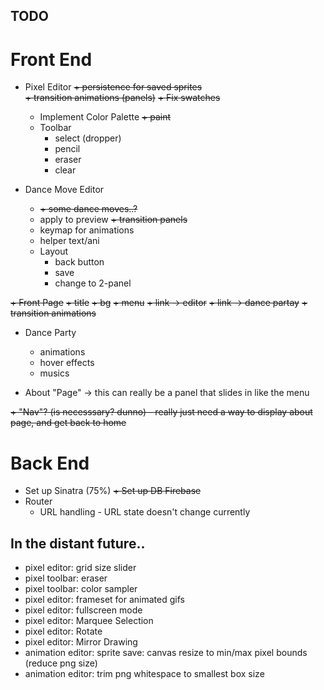 



## TODO

Front End
=========

+ Pixel Editor
    ~~+ persistence for saved sprites~~        
    ~~+ transition animations (panels)~~
    ~~+ Fix swatches~~
    + Implement Color Palette
    	~~+ paint~~
    + Toolbar
    	+ select (dropper)
    	+ pencil
    	+ eraser
    	+ clear

+ Dance Move Editor
	+ ~~+ some dance moves..?~~
	+ apply to preview
	~~+ transition panels~~
	+ keymap for animations
	+ helper text/ani
	+ Layout
		+ back button
		+ save
		+ change to 2-panel

~~+ Front Page~~
	~~+ title~~
	~~+ bg~~
	~~+ menu~~
		~~+ link -> editor~~
		~~+ link -> dance partay~~
		~~+ transition animations~~

+ Dance Party
	+ animations
	+ hover effects
	+ musics

+ About "Page" -> this can really be a panel that slides in like the menu

~~+ "Nav"? (is necesssary? dunno) - really just need a way to display about page, and get back to home~~

Back End
========

+ Set up Sinatra (75%)
~~+ Set up ~~DB~~ Firebase~~
+ Router
	+ URL handling - URL state doesn't change currently

## In the distant future..

+ pixel editor: grid size slider
+ pixel toolbar: eraser
+ pixel toolbar: color sampler
+ pixel editor: frameset for animated gifs
+ pixel editor: fullscreen mode
+ pixel editor: Marquee Selection
+ pixel editor: Rotate
+ pixel editor: Mirror Drawing
+ animation editor: sprite save: canvas resize to min/max pixel bounds (reduce png size)
+ animation editor: trim png whitespace to smallest box size